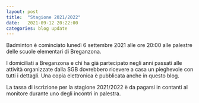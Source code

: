 ```yaml
---
layout: post
title:  "Stagione 2021/2022"
date:   2021-09-12 20:22:00
categories: blog update
---
```

Badminton è cominciato lunedì 6 settembre 2021 alle ore 20:00 alle palestre delle scuole elementari di Breganzona.

I domiciliati a Breganzona e chi ha già partecipato negli anni passati alle attività organizzate dalla SGB dovrebbero ricevere a casa un pieghevole con tutti i dettagli. Una copia elettronica è pubblicata anche in questo blog. 

La tassa di iscrizione per la stagione 2021/2022 è da pagarsi in contanti al monitore durante uno degli incontri in palestra.